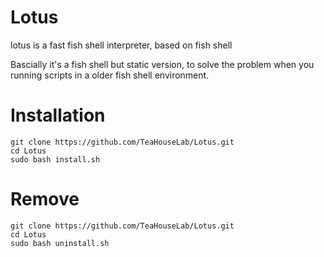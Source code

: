 # Lotus
lotus is a fast fish shell interpreter, based on fish shell

Bascially it's a fish shell but static version, to solve the problem when you running scripts in a older fish shell environment.

# Installation
```
git clone https://github.com/TeaHouseLab/Lotus.git
cd Lotus
sudo bash install.sh
```
# Remove
```
git clone https://github.com/TeaHouseLab/Lotus.git
cd Lotus
sudo bash uninstall.sh
```